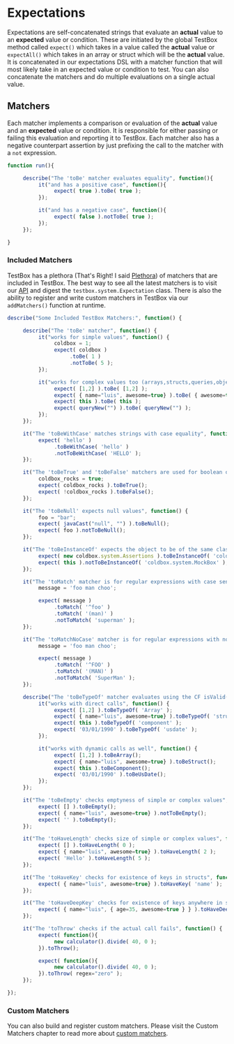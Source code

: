 # Expectations

Expectations are self-concatenated strings that evaluate an **actual** value to an **expected** value or condition. These are initiated by the global TestBox method called `expect()` which takes in a value called the **actual** value or `expectAll()` which takes in an array or struct which will be the **actual** value. It is concatenated in our expectations DSL with a matcher function that will most likely take in an expected value or condition to test. You can also concatenate the matchers and do multiple evaluations on a single actual value.

## Matchers

Each matcher implements a comparison or evaluation of the **actual** value and an **expected** value or condition. It is responsible for either passing or failing this evaluation and reporting it to TestBox. Each matcher also has a negative counterpart assertion by just prefixing the call to the matcher with a `not` expression.

```javascript
function run(){

     describe("The 'toBe' matcher evaluates equality", function(){
          it("and has a positive case", function(){
               expect( true ).toBe( true );
          });

          it("and has a negative case", function(){
               expect( false ).notToBe( true );
          });
     });

}
```

### Included Matchers

TestBox has a plethora (That's Right! I said [Plethora](http://www.merriam-webster.com/dictionary/plethora)) of matchers that are included in TestBox. The best way to see all the latest matchers is to visit our [API](http://apidocs.ortussolutions.com/testbox/current) and digest the `testbox.system.Expectation` class. There is also the ability to register and write custom matchers in TestBox via our `addMatchers()` function at runtime.


```javascript
describe("Some Included TestBox Matchers:", function() {

     describe("The 'toBe' matcher", function() {
          it("works for simple values", function() {
               coldbox = 1;
               expect( coldbox )
                    .toBe( 1 )
                    .notToBe( 5 );
          });

          it("works for complex values too (arrays,structs,queries,objects)", function() {
               expect( [1,2] ).toBe( [1,2] );
               expect( { name="luis", awesome=true} ).toBe( { awesome=true, name="luis" } );
               expect( this ).toBe( this );
               expect( queryNew("") ).toBe( queryNew("") );
          });
     });

     it("The 'toBeWithCase' matches strings with case equality", function() {
          expect( 'hello' )
               .toBeWithCase( 'hello' )
               .notToBeWithCase( 'HELLO' );
     });

     it("The 'toBeTrue' and 'toBeFalse' matchers are used for boolean operations", function() {
          coldbox_rocks = true;
          expect( coldbox_rocks ).toBeTrue();
          expect( !coldbox_rocks ).toBeFalse();
     });

     it("The 'toBeNull' expects null values", function() {
          foo = "bar";
          expect( javaCast("null", "") ).toBeNull();
          expect( foo ).notToBeNull();
     });

     it("The 'toBeInstanceOf' expects the object to be of the same class or inheritance or implementation", function() {
          expect( new coldbox.system.Assertions ).toBeInstanceOf( 'coldbox.system.Assertions' );
          expect( this ).notToBeInstanceOf( 'coldbox.system.MockBox' );
     });

     it("The 'toMatch' matcher is for regular expressions with case sensitivity", function() {
          message = 'foo man choo';

          expect( message )
               .toMatch( '^foo' )
               .toMatch( '(man)' )
               .notToMatch( 'superman' );
     });

     it("The 'toMatchNoCase' matcher is for regular expressions with no case sensitivity", function() {
          message = 'foo man choo';

          expect( message )
               .toMatch( '^FOO' )
               .toMatch( '(MAN)' )
               .notToMatch( 'SuperMan' );
     });

     describe("The 'toBeTypeOf' matcher evaluates using the CF isValid() function", function() {
          it("works with direct calls", function() {
               expect( [1,2] ).toBeTypeOf( 'Array' );
               expect( { name="luis", awesome=true} ).toBeTypeOf( 'struct' );
               expect( this ).toBeTypeOf( 'component' );
               expect( '03/01/1990' ).toBeTypeOf( 'usdate' );
          });

          it("works with dynamic calls as well", function() {
               expect( [1,2] ).toBeArray();
               expect( { name="luis", awesome=true} ).toBeStruct();
               expect( this ).toBeComponent();
               expect( '03/01/1990' ).toBeUsDate();
          });
     });

     it("The 'toBeEmpty' checks emptyness of simple or complex values", function() {
          expect( [] ).toBeEmpty();
          expect( { name="luis", awesome=true} ).notToBeEmpty();
          expect( '' ).toBeEmpty();
     });

     it("The 'toHaveLength' checks size of simple or complex values", function() {
          expect( [] ).toHaveLength( 0 );
          expect( { name="luis", awesome=true} ).toHaveLength( 2 );
          expect( 'Hello' ).toHaveLength( 5 );
     });

     it("The 'toHaveKey' checks for existence of keys in structs", function() {
          expect( { name="luis", awesome=true} ).toHaveKey( 'name' );
     });

     it("The 'toHaveDeepKey' checks for existence of keys anywhere in structs", function() {
          expect( { name="luis", { age=35, awesome=true } } ).toHaveDeepKey( 'age' );
     });

     it("The 'toThrow' checks if the actual call fails", function() {
          expect( function(){
               new calculator().divide( 40, 0 );
          }).toThrow();

          expect( function(){
               new calculator().divide( 40, 0 );
          }).toThrow( regex="zero" );
     });

});
```

### Custom Matchers

You can also build and register custom matchers. Please visit the Custom Matchers chapter to read more about [custom matchers](../../expectations/custom_matchers-expectations.md).

